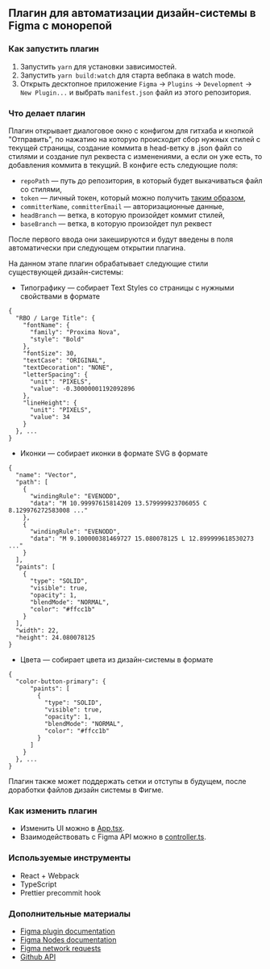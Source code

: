 ## Плагин для автоматизации дизайн-системы в Figma с монорепой

### Как запустить плагин

1. Запустить `yarn` для установки зависимостей.
2. Запустить `yarn build:watch` для старта вебпака в watch mode.
3. Открыть десктопное приложение `Figma` -> `Plugins` -> `Development` -> `New Plugin...` и выбрать `manifest.json` файл из этого репозитория.

### Что делает плагин

Плагин открывает диалоговое окно с конфигом для гитхаба и кнопкой "Отправить", по нажатию на которую происходит сбор нужных стилей с текущей страницы, создание коммита в head-ветку в .json файл со стилями и создание пул реквеста с изменениями, а если он уже есть, то добавления коммита в текущий.
В конфиге есть следующие поля:
- `repoPath` — путь до репозитория, в который будет выкачиваться файл со стилями,
- `token` — личный токен, который можно получить [таким образом](https://docs.github.com/en/free-pro-team@latest/github/authenticating-to-github/creating-a-personal-access-token),
- `committerName`, `committerEmail` — авторизационные данные,
- `headBranch` — ветка, в которую произойдет коммит стилей,
- `baseBranch` — ветка, в которую произойдет пул реквест

После первого ввода они закешируются и будут введены в поля автоматически при следующем открытии плагина.

На данном этапе плагин обрабатывает следующие стили существующей дизайн-системы:

- Типографику — собирает Text Styles со страницы с нужными свойствами в формате

```
{
  "RBO / Large Title": {
    "fontName": {
      "family": "Proxima Nova",
      "style": "Bold"
    },
    "fontSize": 30,
    "textCase": "ORIGINAL",
    "textDecoration": "NONE",
    "letterSpacing": {
      "unit": "PIXELS",
      "value": -0.30000001192092896
    },
    "lineHeight": {
      "unit": "PIXELS",
      "value": 34
    }
  }, ...
}
```

- Иконки — собирает иконки в формате SVG в формате

```
{
  "name": "Vector",
  "path": [
    {
      "windingRule": "EVENODD",
      "data": "M 10.99997615814209 13.579999923706055 C 8.129976272583008 ..."
    },
    {
      "windingRule": "EVENODD",
      "data": "M 9.100000381469727 15.080078125 L 12.899999618530273 ..."
    }
  ],
  "paints": [
    {
      "type": "SOLID",
      "visible": true,
      "opacity": 1,
      "blendMode": "NORMAL",
      "color": "#ffcc1b"
    }
  ],
  "width": 22,
  "height": 24.080078125
}
```

- Цвета — собирает цвета из дизайн-системы в формате

```
{
  "color-button-primary": {
      "paints": [
        {
          "type": "SOLID",
          "visible": true,
          "opacity": 1,
          "blendMode": "NORMAL",
          "color": "#ffcc1b"
        }
      ]
    }
  }, ...
}
```

Плагин также может поддержать сетки и отступы в будущем, после доработки файлов дизайн системы в Фигме.

### Как изменить плагин
- Изменить UI можно в [App.tsx](./src/app/components/App.tsx).  
- Взаимодействовать с Figma API можно в [controller.ts](./src/plugin/controller.ts).  

### Используемые инструменты
- React + Webpack
- TypeScript
- Prettier precommit hook

### Дополнительные материалы

- [Figma plugin documentation](https://www.figma.com/plugin-docs/how-plugins-run/)
- [Figma Nodes documentation](https://www.figma.com/plugin-docs/api/nodes/)
- [Figma network requests](https://www.figma.com/plugin-docs/making-network-requests/)
- [Github API](https://docs.github.com/en/free-pro-team@latest/rest)

